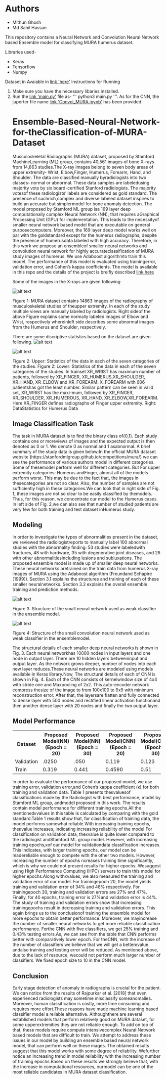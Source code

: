 <h1>Authors</h1>
<ul><li>Mithun Ghosh</li>  <li>Md Sahil Hassan</li></ul>


This repository contains a Neural Network and Convolution Neural Network based Ensemble model for classifying MURA humerus dataset.

Libraries used-
<ul>
<li>Keras</li>
<li>Tensorflow</li>
<li>Numpy</li>
  </ul>
Dataset in Avaiable in <a href="Convol_MURA.ipynb">link 'here'</a>
Instructions for Running
<ol><li> Make sure you have the necessary libaries installed.</li>
<li> Run the <a href="main.py">link 'main.py'</a> file as-
''' python3 main.py '''. As for the CNN, the juperter file name <a href="Convol_MURA.ipynb">link 'Convol_MURA.ipynb'</a> has been provided. </li>

# Ensemble-Based-Neural-Network-for-theClassification-of-MURA-Dataset
Musculoskeletal Radiographs (MURA) dataset, proposed by Stamford MachineLearning (ML) group, contains 40,561 images of bone X-rays from 14,863 studies.The X-ray images belong to seven body areas of upper extremity- Wrist, Elbow,Finger, Humerus, Forearm, Hand, and Shoulder. The data are classified manually byradiologists into two classes- normal or abnormal. These data samples are labeledusing majority vote by six board-certified Stanford radiologists. The majority votesof these radiologists’ labels are considered as gold standard. The presence of suchrich,complex and diverse labeled dataset inspires to build an accurate but simplermodel for bone anomaly detection. The model proposed by Stamford ML group isa 169 layer deep computationally complex Neural Network (NN), that requires aGraphical Processing Unit (GPU) for implementation. This leads to the necessityof smaller neural network based model that are executable on general purposecomputers. Moreover, the 169 layer deep model works well on par with the goldstandard except for the humerus radiographs, despite the presence of humerusdata labeled with high accuracy. Therefore, in this work we propose an ensembleof smaller neural networks and convolution neural network for highly accurateclassification of MURA study images of humerus.  We use Adaboost algorithmto train this model.  The performance of this model is evaluated using trainingerror, validation error, and Cohen’s kappa coefficients. The model is available in this repo and the details of the project is breifly described <a href="Paper.pdf">link here</a>


Some of the images in the X-rays are given following:

![alt text](xray.JPG?raw=true "Figure 01: X-ray image data samples")

Figure 1: MURA dataset contains 14863 images of the radiography of musculoskeletal studies of theupper extremity. In each of the study multiple views are manually labeled by radiologists. Right sideof the above Figure explains some normally labeled images of Elbow and Wrist, respectively whereinleft side describes some abnormal images from the Humerus and Shoulder, respectively. 

There are some discriptive statistics based on the dataset are given following. 
![alt text](std.JPG?raw=true "Figure 01: X-ray image data samples")

![alt text](stdhum.JPG?raw=true "Figure 01: X-ray image data samples") 

Figure  2:  Upper:  Statistics  of  the  data  in  each  of  the  seven  categories  of  the  studies. Figure  2:  Lower:  Statistics  of  the  data  in  each  of  the  seven  categories  of  the  studies.   In  trainset XR_WRIST has maximum number of patients, followed by XR_FINGER, XR_HUMERUS,XR_SHOULDER, XR_HAND, XR_ELBOW and XR_FOREARM. X_FOREARM with 606 patientshas  got  the  least  number.   Similar  pattern  can  be  seen  in  valid  set,  XR_WRIST  has  the  maxi-mum, followed by XR_FINGER, XR_SHOULDER, XR_HUMEROUS, XR_HAND, XR_ELBOW,XR_FOREARM. Here XR_FINGER defines radiographs of Finger upper extremity.  Right: DataStatistics for Humerus Data

<h2> Image Classification Task</h2>
<p1>The task in MURA dataset is to find the binary class of{0,1}.  Each study contains one or moreviews of images and the expected output is then denoted as 0 or 1. We denote 0 as normal and 1 asabnormal. A brief summary of the study data is given below:In the official MURA dataset website (https://stanfordmlgroup.github.io/competitions/mura/) we can see the performance of various authors model in different categories. Some of thesemodel perform well for different categories.  But For upper extremity categories:  Humerus andFinger, almost all of the models perform worst. This may be due to the fact that, the images in thesecategories are not so clear. Also, the number of samples are not sufficiently high in these categories.We can look that in right side of Fig. 1, these images are not so clear to be easily classified by themodels. Thus, for this reason, we concentrate our model to the Humerus cases. In left side of Fig. 2,we can also see that number of studied patients are very few for both training and test dataset inHumerus study. </p1> 

<h2>Modeling</h2>
<p1>In order to investigate the types of abnormalities present in the dataset, we reviewed the radiologistreports to manually label 100 abnormal studies with the abnormality finding: 53 studies were labeledwith fractures, 48 with hardware, 35 with degenerative joint diseases, and 29 with other abnormalitiesincluding lesions and subluxations.
The proposed ensemble model is made up of smaller deep neural networks. These neural networks aretrained on the train data from humerus X-ray images of MURA using the Adaboost algorithm (Freundand Schapire [1999]). Section 3.1 explains the structures and training of each of these smaller neuralnetworks. Section 3.2 explains the overall ensemble training and prediction methods.
  </p1>
<p2>


![alt text](NN_architecture.JPG?raw=true "Figure 01: X-ray image data samples") 

Figure 3: Structure of the small neural network used as weak classifier in the ensemble model.

![alt text](rgbo1.JPG?raw=true "Figure 01: X-ray image data samples") 

Figure 4: Structure of the small convolution neural network used as weak classifier in the ensemblemodel.

The structural details of each smaller deep neural networks is shown in Fig. 3. Each neural networkhas 10000 nodes in input layers and one node in output layer. There are 10 hidden layers betweeninput and output layer. As the network grows deeper, number of nodes into each new layer reduces.These neural networks are modeled using models available in Keras library.Now, The structural details of each of CNN is shown in Fig. 4. Each of the CNN consists of kernelwindow size of 4x4 with stride one and Maxpooling of 2x2. This auto-encoder network compress thesize of the image to from 100x100 to 9x9 with minimum reconstruction error. After that, the layersare flatten and fully connected to dense layer with 500 nodes and rectified linear activation functionand then another dense layer with 20 nodes and finally the two output layer.

</p2>

<h2> Model Performance</h2>

<table style="width:100%">
  <tr>
    <th>Dataset</th> <th>Proposed Model(NN)(Epoch = 20) </th>
    </th> <th>Proposed Model(NN)(Epoch = 30) </th>
    </th> <th>Proposed Model(CNN)(Epoch = 20) </th>
    </th> <th>Proposed Model(CNN)(Epoch = 30) </th>
  </tr>
  <tr>
  <td>Validation</td><td>.0250</td><td> .050</td><td> 0.119</td><td> 0.123</td>
  </tr>
  <tr>
    <td>Train </td><td> 0.319</td><td> 0.441</td><td>0.4590</td><td> 0.51</td>
  </tr>
</table>

In order to evaluate the performance of our proposed model, we use training error, validation error,and Cohen’s kappa coefficient (κ) for both training and validation data. Table 1 presents theκvaluesof classifications made by the Radiologist with best performance, model by Stamford ML group, andmodel proposed in this work. The results contain model performance for different training epochs.All the mentionedκvalues in this table is calculated by comparing with the gold standard.Table 1 results show that, for classification of training data, the model performs somewhat reliable.With increasing training epochs, theκvalue increases, indicating increasing reliability of the model.For classification on validation data, theκvalue is quite lower compared to the radiologist andStamford ML group model. However, with increasing training epochs,κof our model for validationdata classification increases.  This indicates, with larger training epochs, our model can be madereliable enough to compete with the other two models. However, increasing the number of epochs ncreases training time significantly, which is why we could not present results for higher epochs. Wesuggest using High Performance Computing (HPC) servers to train this model for higher epochs.Along withκvalues, we also measured the training and validation error of our model. For trainingepoch 20, the model yields training and validation error of 34% and 48% respectively. For trainingepoch 30, training and validation errors are 27% and 47%. Finally, for 40 epochs, training error is 27%and validation error is 44%. The study of training and validation errors show that increasing trainingepochs result in decreasing training and validation errors.  This again brings us to the conclusionof training the ensemble model for more epochs to obtain better performance. Moreover, we mayincrease the number of smaller neural networks to get more reliable classification performance. Forthe CNN with five classifiers, we get 25% training and 0.43% testing errors.As, we can see from the table that CNN performs better with comparatively lower epoch. For theCNN, with the increase of the number of classifiers we believe that we will get a betterκvalue andalso training and testing error will be reduced. As mentioned above, due to the lack of resource, wecould not perform much larger number of classifiers. We fixed epoch size to 10 in the CNN model.

<h2>Conclusion</h2>
Early stage detection of anomaly in radiographs is crucial for the patient.  We can notice from the results of Rajpurkar et al. [2018] that even experienced radiologists may sometime misclassify someanomalies. Moreover, human classification is costly, more time consuming and requires more effort.These reasons have made machine learning based classifier model a reliable alternative. Althoughthere are several established models that perform relatively good on MURA dataset, for some upperextremities they are not reliable enough. To add on top of that, these models require compute intensivecomplex Neural Network based models that are difficult to train. We attempt to address these issues in our model by building an ensemble based neural network model, that can perform well on these mages.  The obtained results suggest that this model works with some degree of reliability.  Wefurther notice an increasing trend in model reliability with the increasing number of training epochs.Based on these results we strongly believe that, with the increase in computational resources, ourmodel can be one of the most reliable candidates in MURA dataset classification.
